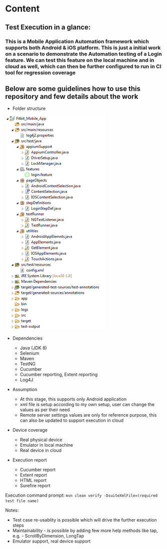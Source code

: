 # Content

## Test Execution in a glance:
### This is a Mobile Application Automation framework which supports both Android & iOS platform. This is just a initial work on a scenario to demonstrate the Automation testing of a Login feature. We can test this feature on the local machine and in cloud as well, which can then be further configured to run in CI tool for regression coverage

## Below are some guidelines how to use this repository and few details about the work

- Folder structure

![Image of Yaktocat](https://github.com/pradeepnyk/Fitbit_Mobile_App/blob/master/folder_structure.jpg)


- Dependencies
    - Java (JDK 8)
    - Selenium
    - Maven
    - TestNG
    - Cucumber
    - Cucumber reporting, Extent reporting
    - Log4J

- Assumption
    - At this stage, this supports only Android application
    - xml file is setup according to my own setup, user can change the values as per their need
    - Remote server settings values are only for reference purpose, this can also be updated to support execution in cloud

- Device coverage
    - Real physical device
    - Emulator in local machine
    - Real device in cloud

- Execution report
    - Cucumber report
    - Extent report
    - HTML report
    - Surefire report

Execution command prompt:
`mvn clean verify -DsuiteXmlFile=(required test file name)`

Notes:
- Test case re-usablity is possible which will drive the further execution steps
- Maintainability - is possible by adding few more help methods like tap, e.g. - ScrollByDimension, LongTap
- Emulator support, real device support
